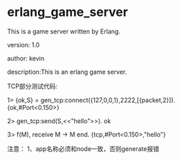 # erlang_game_server
This is a game server written by Erlang.

version: 1.0

author: kevin

description:This is an erlang game server.


TCP部分测试代码:

1> {ok,S} = gen_tcp:connect({127,0,0,1},2222,[{packet,2}]).
	{ok,#Port<0.150>}

2> gen_tcp:send(S,<<"hello">>).
	ok

3> f(M), receive M -> M end.
	{tcp,#Port<0.150>,"hello"}


注意：
	1、app名称必须和node一致，否则generate报错